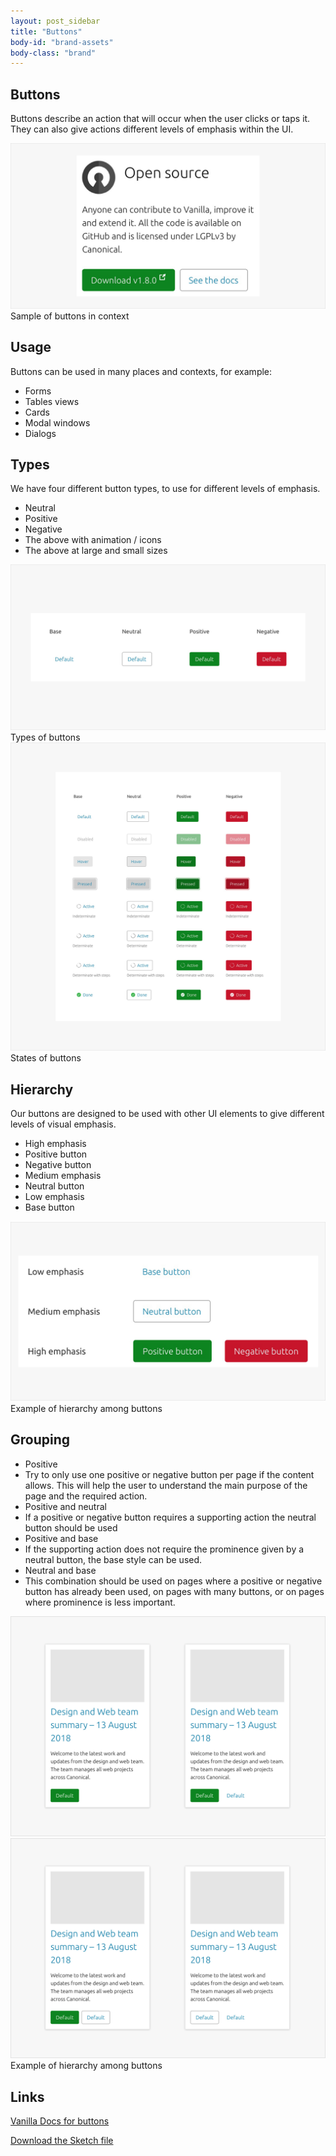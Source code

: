 ```yaml
---
layout: post_sidebar
title: "Buttons"
body-id: "brand-assets"
body-class: "brand"
---
```

<div class="p-strip is-shallow">
	<div class="row">
	  <div class="col-8">
	    <h2 id="our-sass-framework">Buttons</h2>
	    <p>Buttons describe an action that will occur when the user clicks or taps it. They can also give actions different levels of emphasis within the UI.</p>
			<img src="../imgs/intro.jpg" title='intro' />
			<span class='notes'>Sample of buttons in context</span>
	  </div>
	</div>
</div>

<div class="p-strip is-shallow">
  <div class="row">
    <div class="col-8">
      <h2 id="our-work-practices">Usage</h2>
      <p>Buttons can be used in many places and contexts, for example:</p>
      <ul class="p-list">
        <li class="p-list__item is-ticked">Forms</li>
				<li class="p-list__item is-ticked">Tables views</li>
				<li class="p-list__item is-ticked">Cards</li>
				<li class="p-list__item is-ticked">Modal windows</li>
				<li class="p-list__item is-ticked">Dialogs</li>
      </ul>
    </div>
  </div>
</div>

<div class="p-strip is-shallow">
  <div class="row">
    <div class="col-8">
      <h2 id="our-work-practices">Types</h2>
      <p>We have four different button types, to use for different levels of emphasis.</p>
      <ul class="p-list">
        <li class="p-list__item is-ticked">Neutral</li>
				<li class="p-list__item is-ticked">Positive</li>
				<li class="p-list__item is-ticked">Negative</li>
				<li class="p-list__item is-ticked">The above with animation / icons</li>
				<li class="p-list__item is-ticked">The above at large and small sizes</li>
      </ul>
			<img src="../imgs/types.jpg" title='types' />
			<span class='notes'>Types of buttons</span>
			<br>
			<img src="../imgs/states.jpg" title='states' />
			<span class='notes'>States of buttons</span>
    </div>
  </div>
</div>

<div class="p-strip is-shallow">
  <div class="row">
    <div class="col-8">
      <h2 id="our-work-practices">Hierarchy</h2>
      <p>Our buttons are designed to be used with other UI elements to give different levels of visual emphasis.</p>
			<ul class="p-list">
        <li class="p-list__item is-ticked">High emphasis</li>
				<li>Positive button</li>
				<li>Negative button</li>
        <li class="p-list__item is-ticked">Medium emphasis</li>
				<li>Neutral button</li>
        <li class="p-list__item is-ticked">Low emphasis</li>
				<li>Base button</li>
			</ul>
			<img src="../imgs/hierarchy.jpg" title='hierarchy' />
			<span class='notes'>Example of hierarchy among buttons</span>
    </div>
  </div>
</div>

<div class="p-strip is-shallow">
  <div class="row">
    <div class="col-8">
      <h2 id="our-work-practices">Grouping</h2>
			<ul class="p-list">
        <li class="p-list__item is-ticked">Positive</li>
				<li>Try to only use one positive or negative button per page if the content allows. This will help the user to understand the main purpose of the page and the required action.</li>
        <li class="p-list__item is-ticked">Positive and neutral</li>
				<li>If a positive or negative button requires a supporting action the neutral button should be used</li>
        <li class="p-list__item is-ticked">Positive and base</li>
				<li>If the supporting action does not require the prominence given by a neutral button, the base style can be used.</li>
				<li class="p-list__item is-ticked">Neutral and base</li>
				<li>This combination should be used on pages where a positive or negative button has already been used, on pages with many buttons, or on pages where prominence is less important.</li>
			</ul>
			<img src="../imgs/cards01.jpg" title='cards' /><br>
			<img src="../imgs/cards02.jpg" title='cards' />
			<span class='notes'>Example of hierarchy among buttons</span>
    </div>
  </div>
</div>

<div class="p-strip is-shallow">
  <div class="row">
    <div class="col-8">
      <h2>Links</h2>
			<p><a href="https://docs.vanillaframework.io/en/patterns/buttons">Vanilla Docs for buttons</a></p>
      <p><a href="#" class="p-button--brand">Download the Sketch file</a></p>
    </div>
  </div>
</div>
